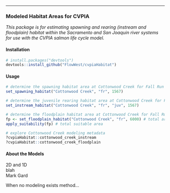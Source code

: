 -----

### Modeled Habitat Areas for CVPIA   
*This package is for estimating spawning and rearing (instream and floodplain) habitat within the Sacramento and San Joaquin river systems for use with the CVPIA salmon life cycle model.*

#### Installation   

``` r
# install.packages("devtools")
devtools::install_github("FlowWest/cvpiaHabitat")
```

#### Usage    

``` r
# determine the spawning habitat area at Cottonwood Creek for Fall Run Chinook at 1567 cfs
set_spawning_habitat("Cottonwood Creek", "fr", 1567)

# determine the juvenile rearing habitat area at Cottonwood Creek for Fall Run Chinook at 1567 cfs
set_instream_habitat("Cottonwood Creek", "fr", "juv", 1567)

# determine the floodplain habitat area at Cottonwood Creek for Fall Run Chinook at 6000 cfs
fp <- set_floodplain_habitat("Cottonwood Creek", "fr", 6000) # total area
apply_suitability(fp) # total suitable area

# explore Cottonwood Creek modeling metadata
?cvpiaHabitat::cottonwood_creek_instream
?cvpiaHabitat::cottonwood_creek_floodplain

```

#### About the Models    

2D and 1D  
blah  
Mark Gard  

When no modeling exists method...


